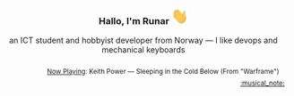 <h3 align="center">Hallo, I'm Runar <img src="./assets/wave.gif" width="30px" height="30px"></h3>

<div align="center">an ICT student and hobbyist developer from Norway — I like devops and mechanical keyboards</div>

<br/>
<div align="right"><sub>
  <a href="https://www.last.fm/user/runarsf">Now Playing</a>: Keith Power &mdash; Sleeping in the Cold Below (From &quot;Warframe&quot;) &nbsp;&nbsp; <a href="https:&#x2F;&#x2F;www.last.fm&#x2F;music&#x2F;Keith+Power&#x2F;_&#x2F;Sleeping+in+the+Cold+Below+(From+%22Warframe%22)">:musical_note:</a>
</sub></div>

